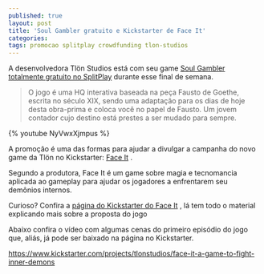 ```yaml
---
published: true
layout: post
title: 'Soul Gambler gratuito e Kickstarter de Face It'
categories: 
tags: promocao splitplay crowdfunding tlon-studios
---
```

A desenvolvedora Tlön Studios está com seu game <a href="http://www.splitplay.com/pt/games/soul-gambler">Soul Gambler totalmente gratuito no SplitPlay</a>
 durante esse final de semana.

> O jogo é uma HQ interativa baseada na peça Fausto de Goethe, escrita no século XIX, sendo uma adaptação para os dias de hoje desta obra-prima e coloca você no papel de Fausto. Um jovem contador cujo destino está prestes a ser mudado para sempre.

{% youtube NyVwxXjmpus %}

A promoção é uma das formas para ajudar a divulgar a campanha do novo game da Tlön no Kickstarter: <a href="https://www.kickstarter.com/projects/tlonstudios/face-it-a-game-to-fight-inner-demons">Face It</a>
.

Segundo a produtora, Face It é um game sobre magia e tecnomancia aplicada ao gameplay para ajudar os jogadores a enfrentarem seu demônios internos.

Curioso? Confira a <a href="https://www.kickstarter.com/projects/tlonstudios/face-it-a-game-to-fight-inner-demons">página do Kickstarter do Face It</a>
, lá tem todo o material explicando mais sobre a proposta do jogo 

Abaixo confira o vídeo com algumas cenas do primeiro episódio do jogo que, aliás, já pode ser baixado na página no Kickstarter.

https://www.kickstarter.com/projects/tlonstudios/face-it-a-game-to-fight-inner-demons